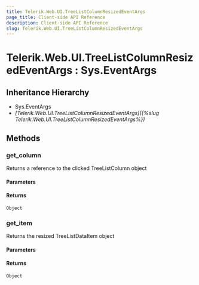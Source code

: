 ```yaml
---
title: Telerik.Web.UI.TreeListColumnResizedEventArgs
page_title: Client-side API Reference
description: Client-side API Reference
slug: Telerik.Web.UI.TreeListColumnResizedEventArgs
---
```


# Telerik.Web.UI.TreeListColumnResizedEventArgs : Sys.EventArgs

## Inheritance Hierarchy

* Sys.EventArgs
* *[Telerik.Web.UI.TreeListColumnResizedEventArgs]({%slug Telerik.Web.UI.TreeListColumnResizedEventArgs%})*

## Methods

### get_column

Returns a reference to the clicked TreeListColumn object

#### Parameters

#### Returns

`Object`

### get_item

Returns the resized TreeListDataItem object 

#### Parameters

#### Returns

`Object`

